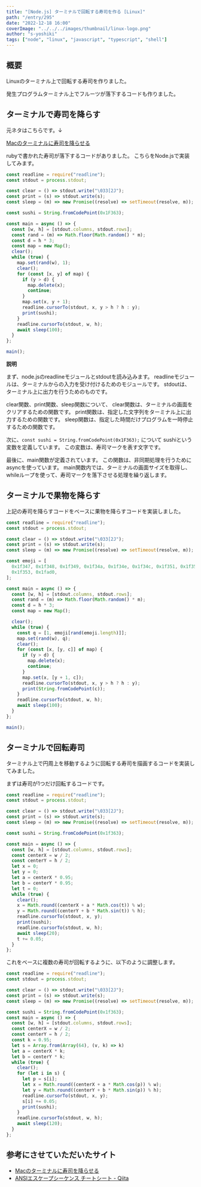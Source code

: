 ```yaml
---
title: "[Node.js] ターミナルで回転する寿司を作る [Linux]"
path: "/entry/295"
date: "2022-12-18 16:00"
coverImage: "../../../images/thumbnail/linux-logo.png"
author: "s-yoshiki"
tags: ["node", "linux", "javascript", "typescript", "shell"]
---
```


## 概要

Linuxのターミナル上で回転する寿司を作りました。

発生プログラムターミナル上でフルーツが落下するコードも作りました。

## ターミナルで寿司を降らす

元ネタはこちらです。↓

[Macのターミナルに寿司を降らせる](https://gist.github.com/hokaccha/1cbe8da43ab254ac91b6)

rubyで書かれた寿司が落下するコードがありました。
こちらをNode.jsで実装してみます。

```js
const readline = require("readline");
const stdout = process.stdout;

const clear = () => stdout.write("\033[2J");
const print = (s) => stdout.write(s);
const sleep = (m) => new Promise((resolve) => setTimeout(resolve, m));

const sushi = String.fromCodePoint(0x1F363);

const main = async () => {
  const [w, h] = [stdout.columns, stdout.rows];
  const rand = (m) => Math.floor(Math.random() * m);
  const d = h * 3;
  const map = new Map();
  clear();
  while (true) {
    map.set(rand(w), 1);
    clear();
    for (const [x, y] of map) {
      if (y > d) {
        map.delete(x);
        continue;
      }
      map.set(x, y + 1);
      readline.cursorTo(stdout, x, y > h ? h : y);
      print(sushi);
    }
    readline.cursorTo(stdout, w, h);
    await sleep(100);
  }
};

main();
```

**説明**

まず、node.jsのreadlineモジュールとstdoutを読み込みます。
readlineモジュールは、ターミナルからの入力を受け付けるためのモジュールです。
stdoutは、ターミナル上に出力を行うためのものです。

clear関数、print関数、sleep関数について、
clear関数は、ターミナルの画面をクリアするための関数です。
print関数は、指定した文字列をターミナル上に出力するための関数です。
sleep関数は、指定した時間だけプログラムを一時停止するための関数です。

次に、`const sushi = String.fromCodePoint(0x1F363);` について
sushiという変数を定義しています。
この変数は、寿司マークを表す文字です。

最後に、main関数が定義されています。
この関数は、非同期処理を行うためにasyncを使っています。
main関数内では、ターミナルの画面サイズを取得し、whileループを使って、寿司マークを落下させる処理を繰り返します。

## ターミナルで果物を降らす

上記の寿司を降らすコードをベースに果物を降らすコードを実装しました。

```js
const readline = require("readline");
const stdout = process.stdout;

const clear = () => stdout.write("\033[2J");
const print = (s) => stdout.write(s);
const sleep = (m) => new Promise((resolve) => setTimeout(resolve, m));

const emoji = [
  0x1f347, 0x1f348, 0x1f349, 0x1f34a, 0x1f34e, 0x1f34c, 0x1f351, 0x1f352,
  0x1f353, 0x1fad0,
];

const main = async () => {
  const [w, h] = [stdout.columns, stdout.rows];
  const rand = (m) => Math.floor(Math.random() * m);
  const d = h * 3;
  const map = new Map();

  clear();
  while (true) {
    const q = [1, emoji[rand(emoji.length)]];
    map.set(rand(w), q);
    clear();
    for (const [x, [y, c]] of map) {
      if (y > d) {
        map.delete(x);
        continue;
      }
      map.set(x, [y + 1, c]);
      readline.cursorTo(stdout, x, y > h ? h : y);
      print(String.fromCodePoint(c));
    }
    readline.cursorTo(stdout, w, h);
    await sleep(100);
  }
};

main();
```


## ターミナルで回転寿司

ターミナル上で円周上を移動するように回転する寿司を描画するコードを実装してみました。

まずは寿司が1つだけ回転するコードです。

```js
const readline = require("readline");
const stdout = process.stdout;

const clear = () => stdout.write("\033[2J");
const print = (s) => stdout.write(s);
const sleep = (m) => new Promise((resolve) => setTimeout(resolve, m));

const sushi = String.fromCodePoint(0x1f363);

const main = async () => {
  const [w, h] = [stdout.columns, stdout.rows];
  const centerX = w / 2;
  const centerY = h / 2;
  let x = 0;
  let y = 0;
  let a = centerX * 0.95;
  let b = centerY * 0.95;
  let t = 0;
  while (true) {
    clear();
    x = Math.round((centerX + a * Math.cos(t)) % w);
    y = Math.round((centerY + b * Math.sin(t)) % h);
    readline.cursorTo(stdout, x, y);
    print(sushi);
    readline.cursorTo(stdout, w, h);
    await sleep(20);
    t += 0.05;
  }
};
```

これをベースに複数の寿司が回転するように、以下のように調整します。

```js
const readline = require("readline");
const stdout = process.stdout;

const clear = () => stdout.write("\033[2J");
const print = (s) => stdout.write(s);
const sleep = (m) => new Promise((resolve) => setTimeout(resolve, m));

const sushi = String.fromCodePoint(0x1f363);
const main = async () => {
  const [w, h] = [stdout.columns, stdout.rows];
  const centerX = w / 2;
  const centerY = h / 2;
  const k = 0.95;
  let s = Array.from(Array(64), (v, k) => k)
  let a = centerX * k;
  let b = centerY * k;
  while (true) {
    clear();
    for (let i in s) {
      let p = s[i];
      let x = Math.round((centerX + a * Math.cos(p)) % w);
      let y = Math.round((centerY + b * Math.sin(p)) % h);
      readline.cursorTo(stdout, x, y);
      s[i] += 0.05;
      print(sushi);
    }
    readline.cursorTo(stdout, w, h);
    await sleep(120);
  }
};
```

## 参考にさせていただいたサイト

- [Macのターミナルに寿司を降らせる](https://gist.github.com/hokaccha/1cbe8da43ab254ac91b6)
- [ANSIエスケープシーケンス チートシート - Qiita](https://qiita.com/PruneMazui/items/8a023347772620025ad6)